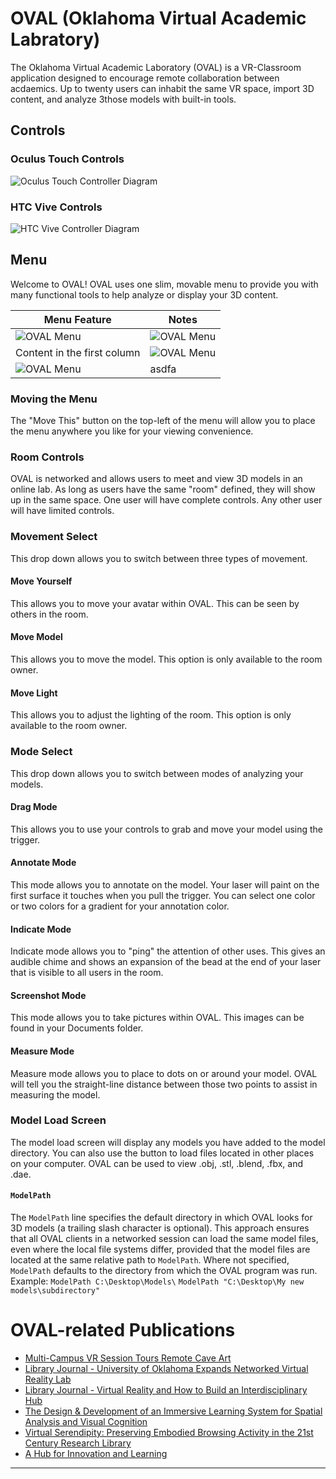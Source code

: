 # OVAL (Oklahoma Virtual Academic Labratory)
The Oklahoma Virtual Academic Laboratory (OVAL) is a VR-Classroom application designed to encourage remote collaboration between acdaemics. Up to twenty users can inhabit the same VR space, import 3D content, and analyze 3those models with built-in tools.

## Controls
### Oculus Touch Controls
![Oculus Touch Controller Diagram](oculuscontroller.png)
### HTC Vive Controls
![HTC Vive Controller Diagram](vivecontrollers.png)

## Menu
Welcome to OVAL! OVAL uses one slim, movable menu to provide you with many functional tools to help analyze or display your 3D content. 

Menu Feature | Notes
------------ | -------------
![OVAL Menu](Menu.png) | ![OVAL Menu](Menu.png)
Content in the first column | ![OVAL Menu](Menu.png)
![OVAL Menu](Menu.png) | asdfa

### Moving the Menu
The "Move This" button on the top-left of the menu will allow you to place the menu anywhere you like for your viewing convenience. 

### Room Controls
OVAL is networked and allows users to meet and view 3D models in an online lab. As long as users have the same "room" defined, they will show up in the same space. One user will have complete controls. Any other user will have limited controls. 

### Movement Select
This drop down allows you to switch between three types of movement.

#### Move Yourself
This allows you to move your avatar within OVAL. This can be seen by others in the room.

#### Move Model
This allows you to move the model. This option is only available to the room owner. 

#### Move Light
This allows you to adjust the lighting of the room. This option is only available to the room owner. 

### Mode Select
This drop down allows you to switch between modes of analyzing your models.

#### Drag Mode
This allows you to use your controls to grab and move your model using the trigger. 

#### Annotate Mode
This mode allows you to annotate on the model. Your laser will paint on the first surface it touches when you pull the trigger. You can select one color or two colors for a gradient for your annotation color. 

#### Indicate Mode
Indicate mode allows you to "ping" the attention of other uses. This gives an audible chime and shows an expansion of the bead at the end of your laser that is visible to all users in the room. 

#### Screenshot Mode
This mode allows you to take pictures within OVAL. This images can be found in your Documents folder.

#### Measure Mode
Measure mode allows you to place to dots on or around your model. OVAL will tell you the straight-line distance between those two points to assist in measuring the model. 

### Model Load Screen
The model load screen will display any models you have added to the model directory. You can also use the button to load files located in other places on your computer. OVAL can be used to view .obj, .stl, .blend, .fbx, and .dae.

#### `ModelPath`
The `ModelPath` line specifies the default directory in which OVAL looks for 3D models (a trailing slash character is optional). This approach ensures that all OVAL clients in a networked session can load the same model files, even where the local file systems differ, provided that the model files are located at the same relative path to `ModelPath`. Where not specified, `ModelPath` defaults to the directory from which the OVAL program was run. Example:
`ModelPath C:\Desktop\Models\`
`ModelPath "C:\Desktop\My new models\subdirectory"`
<a name="config:keywords:screenshotpath"></a>

# OVAL-related Publications
- [Multi-Campus VR Session Tours Remote Cave Art](https://campustechnology.com/articles/2017/10/09/multi-campus-vr-session-tours-remote-cave-art.aspx)
- [Library Journal - University of Oklahoma Expands Networked Virtual Reality Lab](http://lj.libraryjournal.com/2016/08/academic-libraries/university-of-oklahoma-expands-networked-virtual-reality-lab/)
- [Library Journal - Virtual Reality and How to Build an Interdisciplinary Hub](http://lj.libraryjournal.com/2017/09/academic-libraries/carl-grant-virtual-reality-build-interdisciplinary-hub/#_)
- [The Design & Development of an Immersive Learning System for Spatial Analysis and Visual Cognition](http://static1.squarespace.com/static/532b70b6e4b0dca092974dbe/t/5755e2df20c647f04c95598a/1465246433366/pobercook_text+(1).pdf)
- [Virtual Serendipity: Preserving Embodied Browsing Activity in the 21st Century Research Library](http://www.sciencedirect.com/science/article/pii/S0099133317301520)
- [A Hub for Innovation and Learning](https://campustechnology.com/Articles/2018/01/31/A-Hub-for-Innovation-and-Learning.aspx?Page=1)
****************************************************
